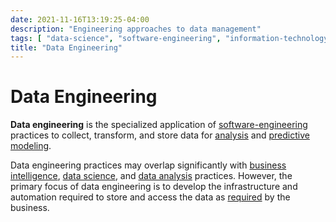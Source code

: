 ```yaml
---
date: 2021-11-16T13:19:25-04:00
description: "Engineering approaches to data management"
tags: [ "data-science", "software-engineering", "information-technology", "data-teams" ]
title: "Data Engineering"
---
```


# Data Engineering

**Data engineering** is the specialized application of [software-engineering](software-engineering.md) practices to collect, transform, and store data for [analysis](data-analysis.md) and [predictive modeling](data-science.md).

Data engineering practices may overlap significantly with [business intelligence](business-intelligence.md), [data science](data-science.md), and [data analysis](data-data-analysis.md) practices. However, the primary focus of data engineering is to develop the infrastructure and automation required to store and access the data as [required](requirements.md) by the business.
